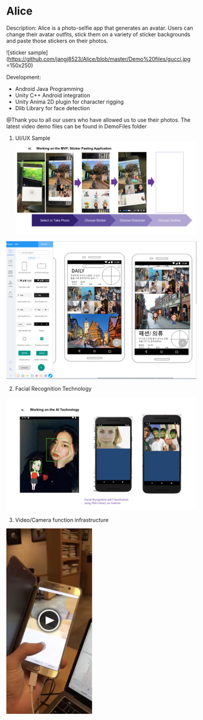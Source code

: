 # Alice

Description: Alice is a photo-selfie app that generates an avatar. Users can change their avatar outfits, stick them on a variety of sticker backgrounds and paste those stickers on their photos. 

![sticker sample](https://github.com/jangj8523/Alice/blob/master/Demo%20files/gucci.jpg =150x250)


Development: 
- Android Java Programming 
- Unity C++ Android integration
- Unity Anima 2D plugin for character rigging 
- Dlib Library for face detection

@Thank you to all our users who have allowed us to use their photos. The latest video demo files can be found in DemoFiles folder



1. UI/UX Sample 
![UI UX sample](https://github.com/jangj8523/Alice/blob/master/Demo%20files/UI:UX%20sample%202.png )

![UI UX sample](https://github.com/jangj8523/Alice/blob/master/Demo%20files/UI:UX%20sample.png)


2. Facial Recognition Technology

![Technology sample](https://github.com/jangj8523/Alice/blob/master/Demo%20files/AI%20Technology.png)


3. Video/Camera function infrastructure

![camera sample](https://github.com/jangj8523/Alice/blob/master/Demo%20files/Take%20photos.png)

